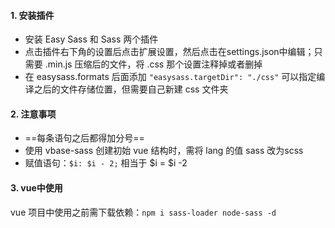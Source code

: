 #### 1. 安装插件

- 安装 Easy Sass 和 Sass 两个插件
- 点击插件右下角的设置后点击扩展设置，然后点击在settings.json中编辑；只需要 .min.js 压缩后的文件，将 .css 那个设置注释掉或者删掉
- 在 easysass.formats 后面添加 `"easysass.targetDir": "./css"` 可以指定编译之后的文件存储位置，但需要自己新建 css 文件夹



#### 2. 注意事项

- ==每条语句之后都得加分号==
- 使用 vbase-sass 创建初始 vue 结构时，需将 lang 的值 sass 改为scss
- 赋值语句：`$i: $i - 2;`  相当于 $i = $i -2





#### 3. vue中使用

vue 项目中使用之前需下载依赖：`npm i sass-loader node-sass -d`
